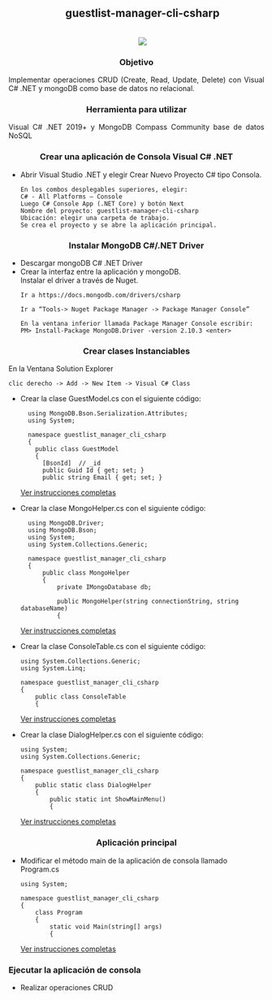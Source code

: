<!--Titulo principal-->
<div id="user-content-toc">
  <ul align="center">
    <summary>
      <!--Titulo-->
      <h2 style="display: inline-bloc">guestlist-manager-cli-csharp</h2>
      <br>
      <!--Divizor horizontal (gradiant)-->
      <img src="https://user-images.githubusercontent.com/73097560/115834477-dbab4500-a447-11eb-908a-139a6edaec5c.gif">
    </summary>
  </ul>
</div>

<div id="user-content-toc">
  <!--Caso de estudio-->
  <h3 align="center">Objetivo</h3>
  <p align="justify">
    Implementar operaciones CRUD (Create, Read, Update, Delete) con Visual C# .NET y mongoDB como base de datos no relacional.
  </p>
</div>

<div id="user-content-toc">
  <!--Caso de estudio-->
  <h3 align="center">Herramienta para utilizar</h3>
  <p align="justify">
    Visual C# .NET 2019+ y MongoDB Compass Community base de datos NoSQL
  </p>
</div>

<div>
  <!--Caso de estudio-->
  <div>
    <p>
      <h3 align="center">Crear una aplicación de Consola Visual C# .NET</h3>
    </p>
    <ul>
      <li>Abrir Visual Studio .NET y elegir Crear Nuevo Proyecto C# tipo Consola.</li>
      <pre><code>En los combos desplegables superiores, elegir:
C# - All Platforms – Console
Luego C# Console App (.NET Core) y botón Next
Nombre del proyecto: guestlist-manager-cli-csharp 
Ubicación: elegir una carpeta de trabajo.
Se crea el proyecto y se abre la aplicación principal.</code></pre>
    </ul>
    <p>
      <h3 align="center">Instalar MongoDB C#/.NET Driver</h3>
    </p>
    <ul>
      <li>Descargar mongoDB C# .NET Driver</li>
      <li>Crear la interfaz entre la aplicación y mongoDB.<br>
          Instalar el driver a través de Nuget.</li>
      <pre><code>Ir a https://docs.mongodb.com/drivers/csharp</code></pre>
      <pre><code>Ir a “Tools-> Nuget Package Manager -> Package Manager Console”</code></pre>
      <pre><code>En la ventana inferior llamada Package Manager Console escribir: 
PM> Install-Package MongoDB.Driver -version 2.10.3 &lt;enter&gt;</code></pre>
    </ul>
    <p>
      <h3 align="center">Crear clases Instanciables</h3>
    </p>
    <p>En la Ventana Solution Explorer</p>
    <pre><code>clic derecho -> Add -> New Item -> Visual C# Class</code></pre>
    <ul>
      <li>Crear la clase GuestModel.cs con el siguiente código:</li>
      
      using MongoDB.Bson.Serialization.Attributes; 
      using System;
      
      namespace guestlist_manager_cli_csharp 
      { 
        public class GuestModel 
        { 
          [BsonId]  // _id 
          public Guid Id { get; set; } 
          public string Email { get; set; } 
  [Ver instrucciones completas](./GuestModel.cs)
      <li>Crear la clase MongoHelper.cs con el siguiente código:</li>

      using MongoDB.Driver; 
      using MongoDB.Bson; 
      using System; 
      using System.Collections.Generic;
      
      namespace guestlist_manager_cli_csharp 
      { 
          public class MongoHelper 
          { 
              private IMongoDatabase db; 
       
              public MongoHelper(string connectionString, string databaseName) 
              { 
  [Ver instrucciones completas](./MongoHelper.cs)
      <li>Crear la clase ConsoleTable.cs con el siguiente código: </li>

    using System.Collections.Generic; 
    using System.Linq; 
     
    namespace guestlist_manager_cli_csharp 
    { 
        public class ConsoleTable 
        { 
  [Ver instrucciones completas](./MongoHelper.cs)
      <li>Crear la clase DialogHelper.cs con el siguiente código:</li>

    using System; 
    using System.Collections.Generic; 
     
    namespace guestlist_manager_cli_csharp 
    { 
        public static class DialogHelper 
        { 
            public static int ShowMainMenu() 
            { 
  [Ver instrucciones completas](./MongoHelper.cs)
    </ul>
      <p>
        <h3 align="center">Aplicación principal </h3>
      </p>
      <ul>
        <li>Modificar el método main de la aplicación de consola llamado Program.cs</li>

    using System; 
    
    namespace guestlist_manager_cli_csharp 
    { 
        class Program 
        { 
            static void Main(string[] args) 
            { 
  [Ver instrucciones completas](./Program.cs)
      </ul>
      <p>
        <h3 aling="center">Ejecutar la aplicación de consola</h3>
      </p>
      <ul>
        <li>Realizar operaciones CRUD</li>
      </ul>
